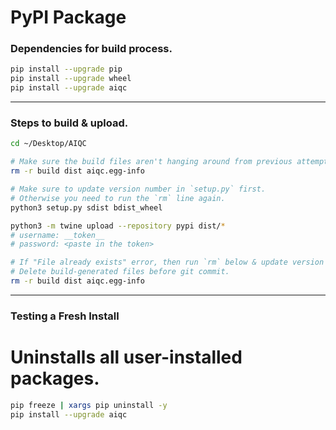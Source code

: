 # PyPI Package

### Dependencies for build process.

```bash
pip install --upgrade pip
pip install --upgrade wheel
pip install --upgrade aiqc
```

---

### Steps to build & upload.

```bash
cd ~/Desktop/AIQC

# Make sure the build files aren't hanging around from previous attempt.
rm -r build dist aiqc.egg-info

# Make sure to update version number in `setup.py` first.
# Otherwise you need to run the `rm` line again.
python3 setup.py sdist bdist_wheel

python3 -m twine upload --repository pypi dist/*
# username: __token__
# password: <paste in the token>

# If "File already exists" error, then run `rm` below & update version above.
# Delete build-generated files before git commit.
rm -r build dist aiqc.egg-info
```

---

### Testing a Fresh Install

# Uninstalls all user-installed packages.
```bash
pip freeze | xargs pip uninstall -y
pip install --upgrade aiqc
```